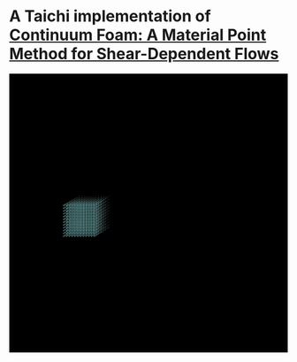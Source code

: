 # A Taichi implementation of [Continuum Foam: A Material Point Method for Shear-Dependent Flows](http://www.cg.it.aoyama.ac.jp/yonghao/tog15/absttog15.html)
![alt text](https://github.com/KuPao/MPM-Foam/blob/master/results/sliding%20cube/ezgif.com-webp-maker.webp?raw=true)
